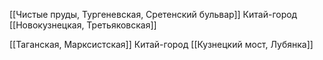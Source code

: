 [[Чистые пруды, Тургеневская, Сретенский бульвар]]
Китай-город
[[Новокузнецкая, Третьяковская]]

[[Таганская, Марксистская]]
Китай-город
[[Кузнецкий мост, Лубянка]]